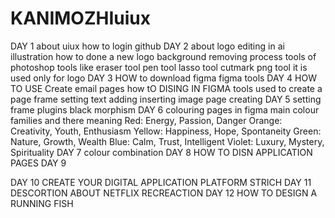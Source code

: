 # KANIMOZHIuiux
DAY 1
about uiux
how to login github
DAY 2
about logo editing in ai illustration
how to done a new logo 
background removing process
  tools of photoshop
  tools like
  eraser tool
  pen tool
  lasso tool
  cutmark
  png tool it is used only for logo
DAY 3
HOW to download figma 
figma tools
DAY 4
HOW TO USE Create email pages
how tO  DISING IN FIGMA
tools used to create a page
frame setting
text adding
inserting image
page creating
DAY 5
setting frame
plugins
  black morphism
DAY 6
colouring pages in figma
main colour families and there meaning 
  Red: Energy, Passion, Danger
  Orange: Creativity, Youth, Enthusiasm
  Yellow: Happiness, Hope, Spontaneity
  Green: Nature, Growth, Wealth
  Blue: Calm, Trust, Intelligent
  Violet: Luxury, Mystery, Spirituality 
DAY 7
colour combination 
DAY 8
HOW TO DISN APPLICATION PAGES
DAY 9

DAY 10
CREATE YOUR DIGITAL APPLICATION PLATFORM STRICH
DAY 11
DESCORTION ABOUT NETFLIX RECREACTION
DAY 12
HOW TO DESIGN A RUNNING FISH
